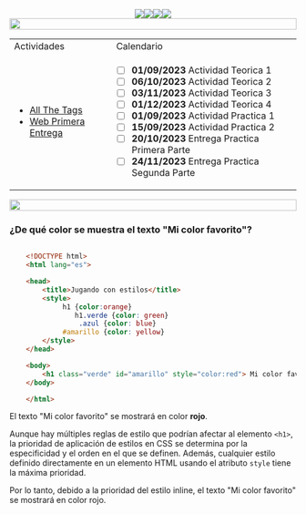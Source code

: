 <div align='center'>

<img src='https://img.shields.io/badge/contributions-welcome-brightgreen.svg?style=flat'><img src='https://img.shields.io/github/stars/Fabian-Martinez-Rincon/Proyecto-de-Software'><img src='https://img.shields.io/github/repo-size/Fabian-Martinez-Rincon/Proyecto-de-Software'><img src="https://readme-typing-svg.demolab.com?font=Fira+Code&size=30&duration=1200&pause=1000&color=1e90FF&center=true&width=635&lines=Proyecto-de-Software"/>
<img src='https://github.com/Fabian-Martinez-Rincon/Fabian-Martinez-Rincon/assets/55964635/23277383-db80-4d02-bbc7-114d835518d1' height="20" width="100%"></div>

<div align='center'><table><tr><td>Actividades</td><td>Calendario</td></tr>

<tr><td>


- [All The Tags](https://allthetags.com/)
- [Web Primera Entrega](https://fabian-martinez-rincon.github.io/Proyecto-de-Software/ACT1-TEORIA/index.html)

</td><td>


- [ ] **01/09/2023** Actividad Teorica 1
- [ ] **06/10/2023** Actividad Teorica 2
- [ ] **03/11/2023** Actividad Teorica 3
- [ ] **01/12/2023** Actividad Teorica 4
- [ ] **01/09/2023** Actividad Practica 1
- [ ] **15/09/2023** Actividad Practica 2
- [ ] **20/10/2023** Entrega Practica Primera Parte
- [ ] **24/11/2023** Entrega Practica Segunda Parte

</td></tr>
</table></div>

<img src='https://github.com/Fabian-Martinez-Rincon/Fabian-Martinez-Rincon/assets/55964635/23277383-db80-4d02-bbc7-114d835518d1' height="20" width="100%"></div>


### ¿De qué color se muestra el texto "Mi color favorito"?

```html

    <!DOCTYPE html>
    <html lang="es">

    <head>
        <title>Jugando con estilos</title>
        <style>
             h1 {color:orange}
                h1.verde {color: green}
                 .azul {color: blue}
             #amarillo {color: yellow}
        </style>
    </head>

    <body>
        <h1 class="verde" id="amarillo" style="color:red"> Mi color favorito</h1>
    </body>

    </html>
```

El texto "Mi color favorito" se mostrará en color **rojo**.

Aunque hay múltiples reglas de estilo que podrían afectar al elemento `<h1>`, la prioridad de aplicación de estilos en CSS se determina por la especificidad y el orden en el que se definen. Además, cualquier estilo definido directamente en un elemento HTML usando el atributo `style` tiene la máxima prioridad.

Por lo tanto, debido a la prioridad del estilo inline, el texto "Mi color favorito" se mostrará en color rojo.

